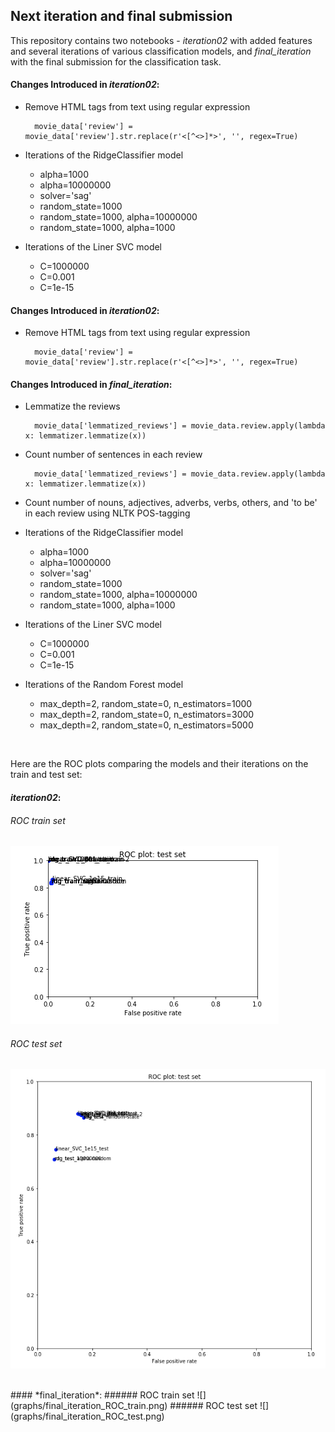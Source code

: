 ## Next iteration and final submission

This repository contains two notebooks - *iteration02* with added features and several iterations of various classification models, and *final_iteration* with the final submission for the classification task.

#### Changes Introduced in *iteration02*:
* Remove HTML tags from text using regular expression

		movie_data['review'] = movie_data['review'].str.replace(r'<[^<>]*>', '', regex=True)	
 
* Iterations of the RidgeClassifier model
	* alpha=1000
	* alpha=10000000
	* solver='sag'
	* random_state=1000
	* random_state=1000, alpha=10000000
	* random_state=1000, alpha=1000
* Iterations of the Liner SVC model
	* C=1000000
	* C=0.001
	* C=1e-15

#### Changes Introduced in *iteration02*:
* Remove HTML tags from text using regular expression

		movie_data['review'] = movie_data['review'].str.replace(r'<[^<>]*>', '', regex=True)
		
#### Changes Introduced in *final_iteration*:
* Lemmatize the reviews

		movie_data['lemmatized_reviews'] = movie_data.review.apply(lambda x: lemmatizer.lemmatize(x))
* Count number of sentences in each review
		
		movie_data['lemmatized_reviews'] = movie_data.review.apply(lambda x: lemmatizer.lemmatize(x))
		
* Count number of nouns, adjectives, adverbs, verbs, others, and 'to be' in each review using NLTK POS-tagging

* Iterations of the RidgeClassifier model
	* alpha=1000
	* alpha=10000000
	* solver='sag'
	* random_state=1000
	* random_state=1000, alpha=10000000
	* random_state=1000, alpha=1000
* Iterations of the Liner SVC model
	* C=1000000
	* C=0.001
	* C=1e-15
* Iterations of the Random Forest model
	* max\_depth=2, random\_state=0, n\_estimators=1000
	* max\_depth=2, random\_state=0, n\_estimators=3000
	* max\_depth=2, random\_state=0, n\_estimators=5000


<br/>
	
Here are the ROC plots comparing the models and their iterations on the train and test set:

#### *iteration02*:
###### ROC train set
![](graphs/iteration02_ROC_train.png)
###### ROC test set
![](graphs/iteration02_ROC_test.png)

<br/>
#### *final_iteration*:
###### ROC train set
![](graphs/final_iteration_ROC_train.png)
###### ROC test set
![](graphs/final_iteration_ROC_test.png)

